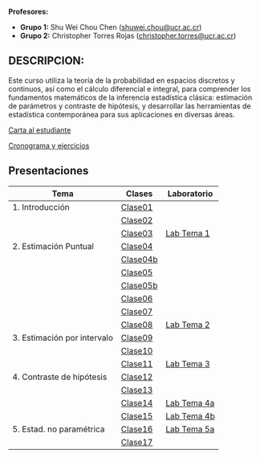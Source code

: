 **Profesores:**

-   **Grupo 1:** Shu Wei Chou Chen (<shuwei.chou@ucr.ac.cr>)
-   **Grupo 2:** Christopher Torres Rojas
    (<christopher.torres@ucr.ac.cr>)

## DESCRIPCION:

Este curso utiliza la teoría de la probabilidad en espacios discretos y
continuos, así como el cálculo diferencial e integral, para comprender
los fundamentos matemáticos de la inferencia estadística clásica:
estimación de parámetros y contraste de hipótesis, y desarrollar las
herramientas de estadística contemporánea para sus aplicaciones en
diversas áreas.

[Carta al
estudiante](https://shuwei325.github.io/XS3310-I25/XS3310%20carta%20al%20estudiante.pdf)

<a href="https://docs.google.com/spreadsheets/d/1T9SkgJyYtw0ESV2LRFzKDK4R_05WdWr4HFyjJw1nj7I/edit?usp=sharing">Cronograma
y ejercicios</a>

## Presentaciones

| Tema | Clases | Laboratorio |
|---------------------|----------------------------|-----------------------|
| 1\. Introducción | [Clase01](XS3310-I25_01.html) |  |
|  | [Clase02](XS3310-I25_02.html) |  |
|  | [Clase03](XS3310-I25_03.html) | [Lab Tema 1](./lab01.html) |
| 2\. Estimación Puntual | [Clase04](XS3310-I25_04.html) |  |
|  | [Clase04b](XS3310-I25_04b.html) |  |
|  | [Clase05](XS3310-I25_05.html) |  |
|  | [Clase05b](XS3310-I25_05b.html) |  |
|  | [Clase06](XS3310-I25_06.html) |  |
|  | [Clase07](XS3310-I25_07.html) |  |
|  | [Clase08](XS3310-I25_08.html) | [Lab Tema 2](./lab02.html) |
| 3\. Estimación por intervalo | [Clase09](XS3310-I25_09.html) |  |
|  | [Clase10](XS3310-I25_10.html) |  |
|  | [Clase11](XS3310-I25_11.html) | [Lab Tema 3](./lab03.html) |
| 4\. Contraste de hipótesis | [Clase12](XS3310-I25_12.html) |  |
|  | [Clase13](XS3310-I25_13.html) |  |
|  | [Clase14](XS3310-I25_14.html) | [Lab Tema 4a](lab04a.html) |
|  | [Clase15](XS3310-I25_15.html) | [Lab Tema 4b](lab04b.html) |
| 5\. Estad. no paramétrica | [Clase16](XS3310-I25_16.html) | [Lab Tema 5a](./lab05a.html) |
|  | [Clase17](XS3310-I25_17.html) |  |

